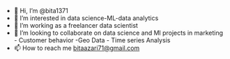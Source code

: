 - 👋 Hi, I’m @bita1371
- 👀 I’m interested in data science-ML-data analytics
- 🌱 I’m working as a freelancer data scientist 
- 💞️ I’m looking to collaborate on data science and Ml projects in marketing - Customer behavior -Geo Data - Time series Analysis 
- 📫 How to reach me bitaazari71@gmail.com

<!---
bita1371/bita1371 is a ✨ special ✨ repository because its `README.md` (this file) appears on your GitHub profile.
You can click the Preview link to take a look at your changes.
--->
